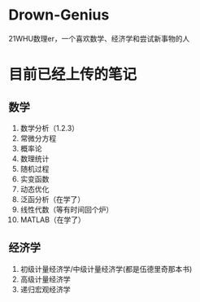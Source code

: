 # Drown-Genius
21WHU数理er，一个喜欢数学、经济学和尝试新事物的人

# 目前已经上传的笔记
## 数学
1. 数学分析（1.2.3）
2. 常微分方程
3. 概率论
4. 数理统计
5. 随机过程
6. 实变函数
7. 动态优化
8. 泛函分析（在学了）
9. 线性代数（等有时间回个炉）
10. MATLAB（在学了）

## 经济学
1. 初级计量经济学/中级计量经济学(都是伍德里奇那本书)
2. 高级计量经济学
3. 递归宏观经济学
